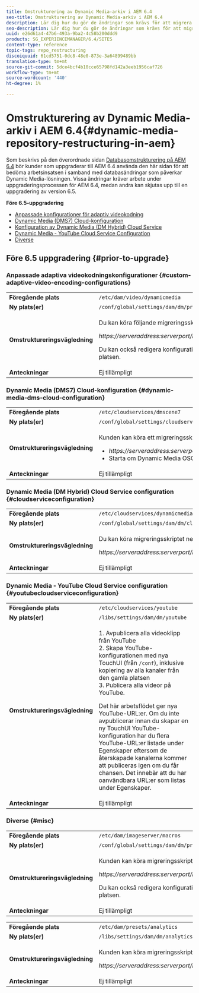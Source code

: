 ```yaml
---
title: Omstrukturering av Dynamic Media-arkiv i AEM 6.4
seo-title: Omstrukturering av Dynamic Media-arkiv i AEM 6.4
description: Lär dig hur du gör de ändringar som krävs för att migrera till den nya databasstrukturen i AEM 6.4 för Dynamic Media.
seo-description: Lär dig hur du gör de ändringar som krävs för att migrera till den nya databasstrukturen i AEM 6.4 för Dynamic Media.
uuid: e26d61a4-47b6-493a-9ba2-4c58b200ddd9
products: SG_EXPERIENCEMANAGER/6.4/SITES
content-type: reference
topic-tags: repo_restructuring
discoiquuid: 61cd5751-0dc8-48e0-873e-3a64899489bb
translation-type: tm+mt
source-git-commit: 5dce4bcf4b10cce65798fd142a3eeb1956caf726
workflow-type: tm+mt
source-wordcount: '440'
ht-degree: 1%

---
```



# Omstrukturering av Dynamic Media-arkiv i AEM 6.4{#dynamic-media-repository-restructuring-in-aem}

Som beskrivs på den överordnade sidan [Databasomstrukturering på AEM 6.4](/help/sites-deploying/repository-restructuring.md) bör kunder som uppgraderar till AEM 6.4 använda den här sidan för att bedöma arbetsinsatsen i samband med databasändringar som påverkar Dynamic Media-lösningen. Vissa ändringar kräver arbete under uppgraderingsprocessen för AEM 6.4, medan andra kan skjutas upp till en uppgradering av version 6.5.

**Före 6.5-uppgradering**

* [Anpassade konfigurationer för adaptiv videokodning](/help/sites-deploying/dynamicmedia-repository-restructuring-in-aem-6-4.md#custom-adaptive-video-encoding-configurations)
* [Dynamic Media (DMS7) Cloud-konfiguration](/help/sites-deploying/dynamicmedia-repository-restructuring-in-aem-6-4.md#dynamic-media-dms-cloud-configuration)
* [Konfiguration av Dynamic Media (DM Hybrid) Cloud Service](/help/sites-deploying/dynamicmedia-repository-restructuring-in-aem-6-4.md#cloudserviceconfiguration)
* [Dynamic Media - YouTube Cloud Service Configuration](/help/sites-deploying/dynamicmedia-repository-restructuring-in-aem-6-4.md#youtubecloudserviceconfiguration)
* [Diverse](/help/sites-deploying/dynamicmedia-repository-restructuring-in-aem-6-4.md#misc)

## Före 6.5 uppgradering {#prior-to-upgrade}

### Anpassade adaptiva videokodningskonfigurationer {#custom-adaptive-video-encoding-configurations}

<table> 
 <tbody>
  <tr>
   <td><strong>Föregående plats</strong></td> 
   <td><code>/etc/dam/video/dynamicmedia</code></td> 
  </tr>
  <tr>
   <td><strong>Ny plats(er)</strong></td> 
   <td><code>/conf/global/settings/dam/dm/presets/video/jcr:content</code></td> 
  </tr>
  <tr>
   <td><strong>Omstruktureringsvägledning</strong></td> 
   <td><p>Du kan köra följande migreringsskript för att migrera till den nya platsen:</p> <p><em>https://serveraddress:serverport/libs/settings/dam/dm/presets.migratedmcontent.json</em></p> <p>Du kan också redigera konfigurationen i AEM och ändringarna sparas på den nya platsen.</p> </td> 
  </tr>
  <tr>
   <td><strong>Anteckningar</strong></td> 
   <td>Ej tillämpligt<br /> </td> 
  </tr>
 </tbody>
</table>

### Dynamic Media (DMS7) Cloud-konfiguration {#dynamic-media-dms-cloud-configuration}

<table> 
 <tbody>
  <tr>
   <td><strong>Föregående plats</strong></td> 
   <td><code>/etc/cloudservices/dmscene7</code></td> 
  </tr>
  <tr>
   <td><strong>Ny plats(er)</strong></td> 
   <td><code>/conf/global/settings/cloudservices/dmscene7</code></td> 
  </tr>
  <tr>
   <td><strong>Omstruktureringsvägledning</strong></td> 
   <td><p>Kunden kan köra ett migreringsskript på följande plats:<br /> </p> 
    <ul> 
     <li><em>https://serveraddress:serverport/libs/settings/dam/dm/presets.migratedmcontent.json</em></li> 
     <li>Starta om Dynamic Media OSGi-paketet.</li> 
    </ul> </td> 
  </tr>
  <tr>
   <td><strong>Anteckningar</strong></td> 
   <td>Ej tillämpligt</td> 
  </tr>
 </tbody>
</table>

### Dynamic Media (DM Hybrid) Cloud Service configuration {#cloudserviceconfiguration}

<table> 
 <tbody>
  <tr>
   <td><strong>Föregående plats</strong></td> 
   <td><code>/etc/cloudservices/dynamicmediaservices</code></td> 
  </tr>
  <tr>
   <td><strong>Ny plats(er)</strong></td> 
   <td><code>/conf/global/settings/dam/dm/cloudservices/dynamicmediaservices</code></td> 
  </tr>
  <tr>
   <td><strong>Omstruktureringsvägledning</strong></td> 
   <td><p>Du kan köra migreringsskriptet nedan för att anpassa dig till den senaste modellen:</p> <p><em>https://serveraddress:serverport/libs/settings/dam/dm/presets.migratedmcontent.jso</em></p> </td> 
  </tr>
  <tr>
   <td><strong>Anteckningar</strong></td> 
   <td>Ej tillämpligt<br /> </td> 
  </tr>
 </tbody>
</table>

### Dynamic Media - YouTube Cloud Service configuration {#youtubecloudserviceconfiguration}

<table> 
 <tbody>
  <tr>
   <td><strong>Föregående plats</strong></td> 
   <td><code>/etc/cloudservices/youtube</code></td> 
  </tr>
  <tr>
   <td><strong>Ny plats(er)</strong></td> 
   <td><code>/libs/settings/dam/dm/youtube</code></td> 
  </tr>
  <tr>
   <td><strong>Omstruktureringsvägledning</strong></td> 
   <td><p>1. Avpublicera alla videoklipp från YouTube<br /> 2. Skapa YouTube-konfigurationen med nya TouchUI (från <code>/conf</code>), inklusive kopiering av alla kanaler från den gamla platsen<br /> 3. Publicera alla videor på YouTube.</p> <p>Det här arbetsflödet ger nya YouTube-URL:er. Om du inte avpublicerar innan du skapar en ny TouchUI YouTube-konfiguration har du flera YouTube-URL:er listade under Egenskaper eftersom de återskapade kanalerna kommer att publiceras igen om du får chansen. Det innebär att du har oanvändbara URL:er som listas under Egenskaper.</p> </td> 
  </tr>
  <tr>
   <td><strong>Anteckningar</strong></td> 
   <td>Ej tillämpligt<br /> </td> 
  </tr>
 </tbody>
</table>

### Diverse {#misc}

<table> 
 <tbody>
  <tr>
   <td><strong>Föregående plats</strong></td> 
   <td><code>/etc/dam/imageserver/macros</code></td> 
  </tr>
  <tr>
   <td><strong>Ny plats(er)</strong></td> 
   <td><code>/conf/global/settings/dam/dm/presets/macro</code></td> 
  </tr>
  <tr>
   <td><strong>Omstruktureringsvägledning</strong></td> 
   <td><p>Kunden kan köra migreringsskriptet nedan.</p> <p><em>https://serveraddress:serverport/libs/settings/dam/dm/presets.migratedmcontent.json</em></p> <p>Du kan också redigera konfigurationen i AEM och ändringarna sparas på den nya platsen.</p> </td> 
  </tr>
  <tr>
   <td><strong>Anteckningar</strong></td> 
   <td>Ej tillämpligt</td> 
  </tr>
 </tbody>
</table>

<table> 
 <tbody>
  <tr>
   <td><strong>Föregående plats</strong></td> 
   <td><code>/etc/dam/presets/analytics</code></td> 
  </tr>
  <tr>
   <td><strong>Ny plats(er)</strong></td> 
   <td><code>/libs/settings/dam/dm/analytics</code></td> 
  </tr>
  <tr>
   <td><strong>Omstruktureringsvägledning</strong></td> 
   <td><p>Kunden kan köra migreringsskriptet nedan.</p> <p><em>https://serveraddress:serverport/libs/settings/dam/dm/presets.migratedmcontent.json</em></p> </td> 
  </tr>
  <tr>
   <td><strong>Anteckningar</strong></td> 
   <td>Ej tillämpligt</td> 
  </tr>
 </tbody>
</table>


